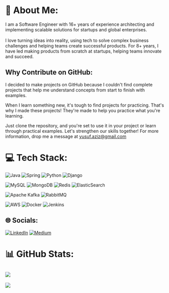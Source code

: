 # 💫 About Me:
I am a Software Engineer with 16+ years of experience architecting and implementing scalable solutions for startups and global enterprises.<br><br>I love turning ideas into reality, using tech to solve complex business challenges and helping teams create successful products. For 8+ years, I have led making products from scratch at startups, helping teams innovate and succeed.

## Why Contribute on GitHub:

I decided to make projects on GitHub because I couldn't find complete projects that help me understand concepts from start to finish with examples.

When I learn something new, it's tough to find projects for practicing. That's why I made these projects! They're made to help you practice what you're learning.

Just clone the repository, and you're set to use it in your project or learn through practical examples. Let's strengthen our skills together! For more information, drop me a message at yusuf.aziz@gmail.com

# 💻 Tech Stack:
![Java](https://img.shields.io/badge/java-%23ED8B00.svg?style=for-the-badge&logo=openjdk&logoColor=white) 
![Spring](https://img.shields.io/badge/spring-%236DB33F.svg?style=for-the-badge&logo=spring&logoColor=white) 
![Python](https://img.shields.io/badge/python-3670A0?style=for-the-badge&logo=python&logoColor=ffdd54) 
![Django](https://img.shields.io/badge/django-%23092E20.svg?style=for-the-badge&logo=django&logoColor=white)

![MySQL](https://img.shields.io/badge/mysql-%2300000f.svg?style=for-the-badge&logo=mysql&logoColor=white) 
![MongoDB](https://img.shields.io/badge/MongoDB-%234ea94b.svg?style=for-the-badge&logo=mongodb&logoColor=white) ![Redis](https://img.shields.io/badge/redis-%23DD0031.svg?style=for-the-badge&logo=redis&logoColor=white) ![ElasticSearch](https://img.shields.io/badge/-ElasticSearch-005571?style=for-the-badge&logo=elasticsearch)

![Apache Kafka](https://img.shields.io/badge/Apache%20Kafka-000?style=for-the-badge&logo=apachekafka) 
![RabbitMQ](https://img.shields.io/badge/rabbitmq-FF6600?style=for-the-badge&logo=rabbitmq&logoColor=white) 

![AWS](https://img.shields.io/badge/AWS-%23FF9900.svg?style=for-the-badge&logo=amazon-aws&logoColor=white) 
![Docker](https://img.shields.io/badge/docker-%230db7ed.svg?style=for-the-badge&logo=docker&logoColor=white) 
![Jenkins](https://img.shields.io/badge/jenkins-%232C5263.svg?style=for-the-badge&logo=jenkins&logoColor=white)  

## 🌐 Socials:
[![LinkedIn](https://img.shields.io/badge/LinkedIn-%230077B5.svg?logo=linkedin&logoColor=white)](https://linkedin.com/in/yusuf-malkan-492a4310) [![Medium](https://img.shields.io/badge/Medium-12100E?logo=medium&logoColor=white)](https://medium.com/@@yusuf.aziz) 

# 📊 GitHub Stats:
![](https://github-readme-streak-stats.herokuapp.com/?user=yusuf-aziz&theme=dark&hide_border=false)<br/>
---
[![](https://visitcount.itsvg.in/api?id=yusuf-aziz&icon=0&color=0)](https://visitcount.itsvg.in)
